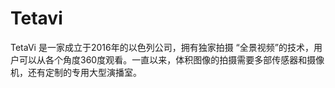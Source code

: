 # Tetavi

TetaVi 是一家成立于2016年的以色列公司，拥有独家拍摄 “全景视频”的技术，用户可以从各个角度360度观看。一直以来，体积图像的拍摄需要多部传感器和摄像机，还有定制的专用大型演播室。

